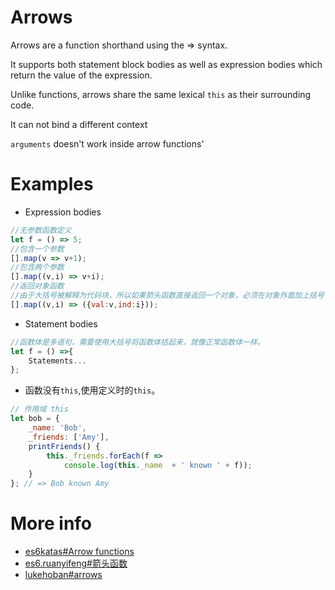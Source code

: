 # Arrows
Arrows are a function shorthand using the => syntax.

It supports both statement block bodies as well as expression bodies which return the value of the expression.

Unlike functions, arrows share the same lexical `this` as their surrounding code.  

It can not bind a different context

`arguments` doesn't work inside arrow functions'

# Examples
* Expression bodies
```javascript
//无参数函数定义
let f = () => 5;
//包含一个参数
[].map(v => v+1);
//包含两个参数
[].map((v,i) => v+i);
//返回对象函数
//由于大括号被解释为代码块，所以如果箭头函数直接返回一个对象，必须在对象外面加上括号
[].map((v,i) => ({val:v,ind:i}));
```
* Statement bodies
```javascript
//函数体是多语句，需要使用大括号将函数体括起来，就像正常函数体一样。
let f = () =>{
    Statements...
};
```
* 函数没有`this`,使用定义时的`this`。
```javascript
// 作用域 this
let bob = {
    _name: 'Bob',
    _friends: ['Amy'],
    printFriends() {
        this._friends.forEach(f => 
            console.log(this._name  + ' known ' + f));
    }    
}; // => Bob known Amy
```
# More info
* [es6katas#Arrow functions](http://es6katas.org/)
* [es6.ruanyifeng#箭头函数](http://es6.ruanyifeng.com/#docs/function#箭头函数)
* [lukehoban#arrows](https://github.com/lukehoban/es6features#arrows)